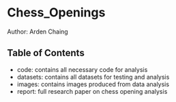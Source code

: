 # Chess_Openings
Author: Arden Chaing

## Table of Contents
- code: contains all necessary code for analysis
- datasets: contains all datasets for testing and analysis
- images: contains images produced from data analysis
- report: full research paper on chess opening analysis

